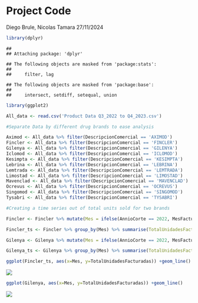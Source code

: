 Project Code
================
Diego Brule, Nicolas Tamara
27/11/2024

``` r
library(dplyr)
```

    ## 
    ## Attaching package: 'dplyr'

    ## The following objects are masked from 'package:stats':
    ## 
    ##     filter, lag

    ## The following objects are masked from 'package:base':
    ## 
    ##     intersect, setdiff, setequal, union

``` r
library(ggplot2)
```

``` r
All_data <- read.csv('Product Data Q3_2022 to Q4_2023.csv')
```

``` r
#Separate Data by different drug brands to ease analysis

Aximod <- All_data %>% filter(DescripcionComercial == 'AXIMOD')
Fincler <- All_data %>% filter(DescripcionComercial == 'FINCLER')
Gilenya <- All_data %>% filter(DescripcionComercial == 'GILENYA')
Iclomod <- All_data %>% filter(DescripcionComercial == 'ICLOMOD')
Kesimpta <- All_data %>% filter(DescripcionComercial == 'KESIMPTA')
Lebrina <- All_data %>% filter(DescripcionComercial == 'LEBRINA')
Lemtrada <- All_data %>% filter(DescripcionComercial == 'LEMTRADA')
Limostad <- All_data %>% filter(DescripcionComercial == 'LIMOSTAD')
Mavenclad <- All_data %>% filter(DescripcionComercial == 'MAVENCLAD')
Ocrevus <- All_data %>% filter(DescripcionComercial == 'OCREVUS')
Singomod <- All_data %>% filter(DescripcionComercial == 'SINGOMOD')
Tysabri <- All_data %>% filter(DescripcionComercial == 'TYSABRI')
```

``` r
#Creating a time series out of total units sold for two brands

Fincler <- Fincler %>% mutate(Mes = ifelse(AnnioCorte == 2022, MesFactura, MesFactura+12 ))

Fincler_ts <- Fincler %>% group_by(Mes) %>% summarise(TotalUnidadesFacturadas = sum(TotalUnidadesFacturadas))

Gilenya <- Gilenya %>% mutate(Mes = ifelse(AnnioCorte == 2022, MesFactura, MesFactura + 12 ))

Gilenya_ts <- Gilenya %>% group_by(Mes) %>% summarise(TotalUnidadesFacturadas = sum(TotalUnidadesFacturadas))

ggplot(Fincler_ts, aes(x=Mes, y=TotalUnidadesFacturadas)) +geom_line()
```

![](Project-Code_files/figure-gfm/unnamed-chunk-4-1.png)<!-- -->

``` r
ggplot(Gilenya, aes(x=Mes, y=TotalUnidadesFacturadas)) +geom_line()
```

![](Project-Code_files/figure-gfm/unnamed-chunk-4-2.png)<!-- -->
